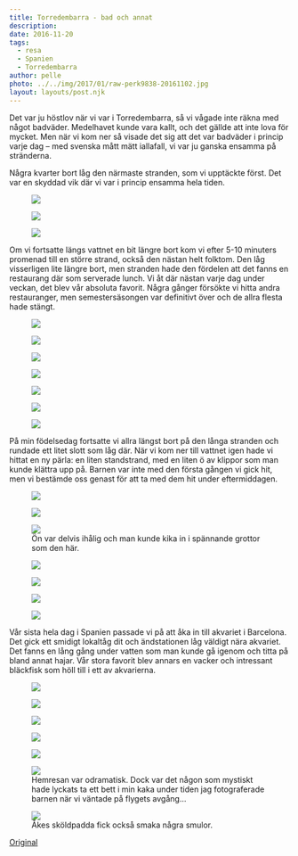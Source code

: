 ```yaml
---
title: Torredembarra - bad och annat
description: 
date: 2016-11-20
tags:
  - resa
  - Spanien
  - Torredembarra
author: pelle
photo: ../../img/2017/01/raw-perk9838-20161102.jpg
layout: layouts/post.njk
---
```

Det var ju höstlov när vi var i Torredembarra, så vi vågade inte räkna med något badväder. Medelhavet kunde vara kallt, och det gällde att inte lova för mycket. Men när vi kom ner så visade det sig att det var badväder i princip varje dag – med svenska mått mätt iallafall, vi var ju ganska ensamma på stränderna.

Några kvarter bort låg den närmaste stranden, som vi upptäckte först. Det var en skyddad vik där vi var i princip ensamma hela tiden.

<figure>
    <img class="alignnone size-full wp-image-126" src="../../img/2017/01/raw-perk9778-20161101.jpg"/>
</figure>

<figure>
    <img class="breakout alignnone wp-image-124 size-full" src="../../img/2017/01/raw-perk9809-20161101.jpg"/> 
</figure>

<figure>
    <img class="alignnone size-full wp-image-125" src="../../img/2017/01/raw-perk9822-20161101.jpg"/>
</figure>

Om vi fortsatte längs vattnet en bit längre bort kom vi efter 5-10 minuters promenad till en större strand, också den nästan helt folktom. Den låg visserligen lite längre bort, men stranden hade den fördelen att det fanns en restaurang där som serverade lunch. Vi åt där nästan varje dag under veckan, det blev vår absoluta favorit. Några gånger försökte vi hitta andra restauranger, men semestersäsongen var definitivt över och de allra flesta hade stängt.

<figure>
    <img class="alignnone size-full wp-image-123" src="../../img/2017/01/raw-perk9838-20161102.jpg"/>
</figure>

<figure>
    <img class="alignnone size-full wp-image-119" src="../../img/2017/01/raw-perk9910-20161103.jpg"/>
</figure>

<figure>
    <img class="alignnone size-full wp-image-129" src="../../img/2017/01/raw-perk9621-20161031.jpg"/>
</figure>

<figure>
    <img class="alignnone size-full wp-image-127" src="../../img/2017/01/raw-perk9606-20161031.jpg"/>
</figure>

<figure>
    <img class="alignnone size-full wp-image-128" src="../../img/2017/01/raw-perk9640-20161031.jpg"/>
</figure>

<figure>
<img class="breakout alignnone wp-image-118 size-full" src="../../img/2017/01/raw-perk9915-20161103.jpg"/>
</figure>

<figure>
    <img class="alignnone size-full wp-image-121" src="../../img/2017/01/raw-perk9872-20161102.jpg"/>
</figure>

På min födelsedag fortsatte vi allra längst bort på den långa stranden och rundade ett litet slott som låg där. När vi kom ner till vattnet igen hade vi hittat en ny pärla: en liten standstrand, med en liten ö av klippor som man kunde klättra upp på. Barnen var inte med den första gången vi gick hit, men vi bestämde oss genast för att ta med dem hit under eftermiddagen.

<figure>
    <img class="alignnone size-full wp-image-122" src="../../img/2017/01/raw-perk9905-20161103.jpg"/>
</figure>

<figure>
    <img class="alignnone size-full wp-image-120" src="../../img/2017/01/raw-perk9906-20161103.jpg"/>
</figure>

<figure>
    <img class="wp-image-117 size-full" src="../../img/2017/01/raw-perk0022-20161103.jpg"/>
    <figcaption>Ön var delvis ihålig och man kunde kika in i spännande grottor som den här.</figcaption>
</figure>

<figure>
    <img class="alignnone size-full wp-image-116" src="../../img/2017/01/raw-perk0026-20161103.jpg"/>
</figure>

<figure>
    <img class="alignnone size-full wp-image-114" src="../../img/2017/01/raw-perk0078-20161103.jpg"/>
</figure>

<figure>
    <img class="alignnone size-full wp-image-113" src="../../img/2017/01/raw-perk0114-20161103.jpg"/>
</figure>

<figure>
    <img class="breakout alignnone wp-image-115 size-full" src="../../img/2017/01/raw-perk0068-20161103.jpg"/>
</figure>

Vår sista hela dag i Spanien passade vi på att åka in till akvariet i Barcelona. Det gick ett smidigt lokaltåg dit och ändstationen låg väldigt nära akvariet. Det fanns en lång gång under vatten som man kunde gå igenom och titta på bland annat hajar. Vår stora favorit blev annars en vacker och intressant bläckfisk som höll till i ett av akvarierna.

<figure>
    <img class="alignnone size-full wp-image-108" src="../../img/2017/01/raw-perk0253-20161104.jpg"/>
</figure>

<figure>
    <img class="alignnone size-full wp-image-109" src="../../img/2017/01/raw-perk0212-20161104.jpg"/>
</figure>

<figure>
    <img class="alignnone size-full wp-image-110" src="../../img/2017/01/raw-perk0249-20161104.jpg"/>
</figure>

<figure>
    <img class="breakout alignnone wp-image-111 size-full" src="../../img/2017/01/raw-perk0199-20161104.jpg"/>
</figure>

<figure>
    <img class="alignnone size-full wp-image-112" src="../../img/2017/01/raw-perk0190-20161104.jpg"/>
</figure>

<figure>
    <img class="wp-image-107 size-full" src="../../img/2017/01/raw-perk0301-20161105.jpg"/>
    <figcaption>
        Hemresan var odramatisk. Dock var det någon som mystiskt hade lyckats ta ett bett i min kaka under tiden jag fotograferade barnen när vi väntade på flygets avgång...
    </figcaption>
</figure>

<figure>
    <img class="wp-image-106 size-full" src="../../img/2017/01/raw-perk0314-20161105.jpg"/>
    <figcaption>Åkes sköldpadda fick också smaka några smulor.</figcaption>
</figure>

[Original](http://kroons.se/familj/2016/11/20/torredembarra-bad-och-annat/)